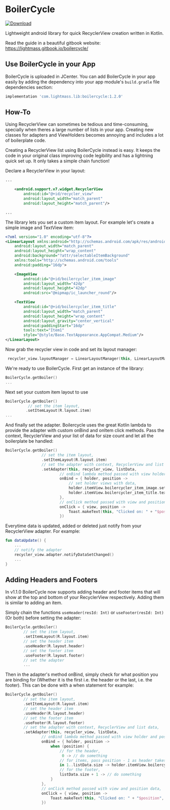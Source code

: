 # BoilerCycle

[ ![Download](https://api.bintray.com/packages/pfuster12/maven/boilercycle/images/download.svg) ](https://bintray.com/pfuster12/maven/boilercycle/_latestVersion)

Lightweight android library for quick RecyclerView creation written in Kotlin.

Read the guide in a beautiful gitbook website: https://lightmass.gitbook.io/boilercycle/

## Use BoilerCycle in your App

BoilerCycle is uploaded in JCenter. You can add BoilerCycle in your app easily by adding the dependency into your app module's ```build.gradle``` file dependencies section:

```groovy
implementation 'com.lightmass.lib:boilercycle:1.2.0'
```

## How-To

Using RecyclerView can sometimes be tedious and time-consuming, specially when theres a large number of lists in your app. Creating new classes for adapters and ViewHolders becomes annoying and includes a lot of boilerplate code. 

Creating a RecyclerView list using BoilerCycle instead is easy. It keeps the code in your original class improving code legibility and has a lightning quick set up. It only takes a simple chain function!

Declare a RecyclerView in your layout:

```xml
...

    <android.support.v7.widget.RecyclerView
        android:id="@+id/recycler_view"
        android:layout_width="match_parent"
        android:layout_height="match_parent"/>

...
```

The library lets you set a custom item layout. For example let's create a simple image and TextView item:
```xml
<?xml version="1.0" encoding="utf-8"?>
<LinearLayout xmlns:android="http://schemas.android.com/apk/res/android"
    android:layout_width="match_parent"
    android:layout_height="wrap_content"
    android:background="?attr/selectableItemBackground"
    xmlns:tools="http://schemas.android.com/tools"
    android:padding="16dp">

    <ImageView
        android:id="@+id/boilercycler_item_image"
        android:layout_width="42dp"
        android:layout_height="42dp"
        android:src="@mipmap/ic_launcher_round"/>

    <TextView
        android:id="@+id/boilercycler_item_title"
        android:layout_width="match_parent"
        android:layout_height="wrap_content"
        android:layout_gravity="center_vertical"
        android:paddingStart="16dp"
        tools:text="Item1"
        style="@style/Base.TextAppearance.AppCompat.Medium"/>
</LinearLayout>

```
Now grab the recycler view in code and set its layout manager:

```kotlin
 recycler_view.layoutManager = LinearLayoutManager(this, LinearLayoutManager.VERTICAL, false)
```

We're ready to use BoilerCycle. First get an instance of the library:
```kotlin
BoilerCycle.getBoiler()
...
```
Next set your custom item layout to use
```kotlin
BoilerCycle.getBoiler()
          // set the item layout,
         .setItemLayout(R.layout.item)
...
```
And finally set the adapter. Boilercycle uses the great Kotlin lambda to provide the adapter with custom onBind and onItem click methods. Pass the context, RecyclerView and your list of data for size count and let all the boilerplate be handled:
```kotlin
BoilerCycle.getBoiler()
                // set the item layout,
                .setItemLayout(R.layout.item)
                // set the adapter with context, RecyclerView and list data,
                .setAdapter(this, recycler_view, listData,
                        // onBind lambda method passed with view holder and position data,
                        onBind = { holder, position ->
                            // set holder views with data,
                            holder.itemView.boilercycler_item_image.setImageDrawable(drawable)
                            holder.itemView.boilercycler_item_title.text = listData[position]
                        },
                        // onClick method passed with view and position data,
                        onClick = { view, position ->
                            Toast.makeText(this, "Clicked on: " + "$position", Toast.LENGTH_SHORT).show()
                        })
```

Everytime data is updated, added or deleted just notify from your RecyclerView adapter. For example:

```kotlin
fun dataUpdate() {
    ...
    // notify the adapter
    recycler_view.adapter.notifyDataSetChanged()
    ...
}
```

## Adding Headers and Footers

In v1.1.0 BoilerCycle now supports adding header and footer items that will show at the top and bottom of your RecyclerView respectively. Adding them is similar to adding an item.

Simply chain the functions `useHeader(resId: Int)` or `useFooter(resId: Int)` (Or both) before setting the adapter:

```kotlin
BoilerCycle.getBoiler()
        // set the item layout,
        .setItemLayout(R.layout.item)
        // set the header item
        .useHeader(R.layout.header)
        // set the footer item
        .useFooter(R.layout.footer)
        // set the adapter
        ...
```

Then in the adapter's method onBind, simply check for what position you are binding for (Whether it is the first i.e. the header or the last, i.e. the footer). This can be done with a when statement for example:

```kotlin
BoilerCycle.getBoiler()
        // set the item layout,
        .setItemLayout(R.layout.item)
        // set the header item
        .useHeader(R.layout.header)
        // set the footer item
        .useFooter(R.layout.footer)
        // set the adapter with context, RecyclerView and list data,
        .setAdapter(this, recycler_view, listData,
                // onBind lambda method passed with view holder and position data,
                onBind = { holder, position ->
                    when (position) {
                        // for the header,
                         0 -> // do something
                        // for items, pass position - 1 as header takes the first index,
                        in 1..listData.size -> holder.itemView.boilercycler_item_title.text = listData[position - 1]
                        // for the footer,
                        listData.size + 1 -> // do something
                    }
                },
                // onClick method passed with view and position data,
                onClick = { view, position ->
                    Toast.makeText(this, "Clicked on: " + "$position", Toast.LENGTH_SHORT).show()
                })
```
